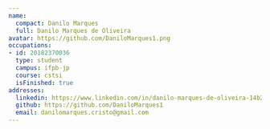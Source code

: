 ```yaml
---
name:
  compact: Danilo Marques
  full: Danilo Marques de Oliveira
avatar: https://github.com/DaniloMarques1.png
occupations:
- id: 20182370036
  type: student
  campus: ifpb-jp
  course: cstsi
  isFinished: true
addresses:
  linkedin: https://www.linkedin.com/in/danilo-marques-de-oliveira-14b25b136/
  github: https://github.com/DaniloMarques1
  email: danilomarques.cristo@gmail.com
---
```

